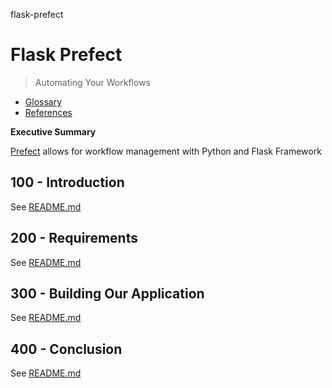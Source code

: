 flask-prefect
# Flask Prefect

> Automating Your Workflows

- [Glossary](./GLOSSARY.md)
- [References](./REFERENCES.md)

**Executive Summary**

[Prefect](https://prefect.io/) allows for workflow management with Python and Flask Framework

## 100 - Introduction

See [README.md](./100/README.md)

## 200 - Requirements

See [README.md](./200/README.md)

## 300 - Building Our Application

See [README.md](./300/README.md)

## 400 - Conclusion

See [README.md](./400/README.md)
